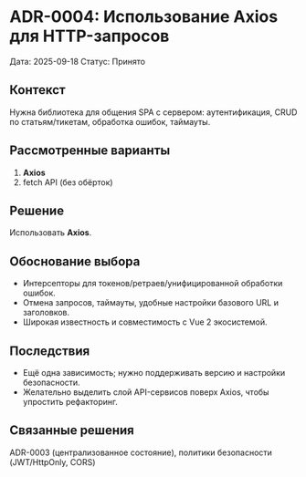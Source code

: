 # ADR-0004: Использование Axios для HTTP-запросов
Дата: 2025-09-18
Статус: Принято

## Контекст
Нужна библиотека для общения SPA с сервером: аутентификация, CRUD по статьям/тикетам, обработка ошибок, таймауты.

## Рассмотренные варианты
1) **Axios**  
2) fetch API (без обёрток)  

## Решение
Использовать **Axios**.

## Обоснование выбора
- Интерсепторы для токенов/ретраев/унифицированной обработки ошибок.
- Отмена запросов, таймауты, удобные настройки базового URL и заголовков.
- Широкая известность и совместимость с Vue 2 экосистемой.

## Последствия
- Ещё одна зависимость; нужно поддерживать версию и настройки безопасности.
- Желательно выделить слой API-сервисов поверх Axios, чтобы упростить рефакторинг.

## Связанные решения
ADR-0003 (централизованное состояние), политики безопасности (JWT/HttpOnly, CORS)

